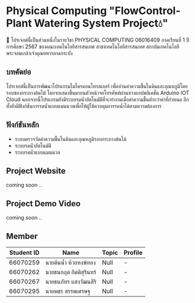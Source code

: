 # Physical Computing "FlowControl-Plant Watering System Project💧"
🌱 โปรเจกต์นี้เป็นส่วนหนึ่งในรายวิชา PHYSICAL COMPUTING 06016409 ภาคเรียนที่ 1 ปีการศึกษา 2567 ของคณะเทคโนโลยีสารสนเทศ สาขาเทคโนโลยีสารสนเทศ สถาบันเทคโนโลยีพระจอมเกล้าเจ้าคุณทหารลาดกระบัง

## บทคัดย่อ
โปรเจกต์นี้เป็นการพัฒนาโปรแกรมไมโครคอนโทรลเลอร์ เพื่ออ่านค่าความชื้นในดินและอุณหภูมิโดยรอบของกระถางต้นไม้ โดยจะแสดงขึ้นมาบนตัวหน้าจอโทรศัพท์ผ่านทางแอปพลิเคชั่น Arduino IOT Cloud นอกจากนี้โปรแกรมยังมีระบบรดน้ำอัตโนมัติที่จะทำงานเมื่อค่าความชื้นต่ำกว่าค่าที่กำหนด อีกทั้งยังมีฟังก์ชันการรดน้ำแบบแมนนวลเพื่อให้ผู้ใช้ควบคุมการรดน้ำได้ตามความต้องการ

## ฟังก์ชันหลัก
- ระบบตรวจวัดค่าความชื้นในดินและอุณหภูมิรอบกระถางต้นไม้
- ระบบรดน้ำอัตโนมัติ
- ระบบรดน้ำแบบแมนนวล

## Project Website
coming soon ..

## Project Demo Video
coming soon ..

## Member
|Student ID|Name|Topic|Profile|
|--|--|--|--|
| 66070259 | นายต้นนํ้า ห้วยหงษ์ทอง | Null | - |
| 66070262 | นายธนกฤต กิตติสุรินทร์ | Null | - |
| 66070267 | นายธนภัทร แสงวัฒนสิริ | Null | - |
| 66070295 | นายพชร สรรพเศรษฐ | Null | - |
